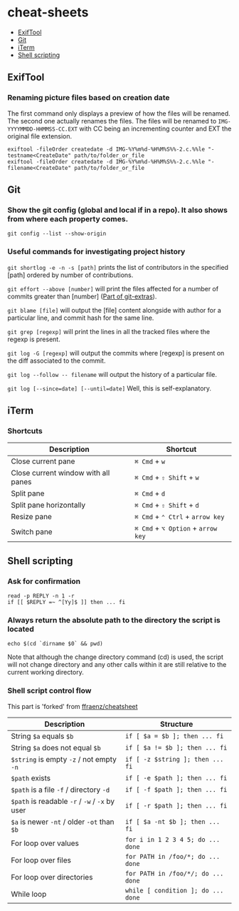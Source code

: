 # cheat-sheets

- [ExifTool](#ExifTool)
- [Git](#Git)
- [iTerm](#iTerm)
- [Shell scripting](#Shell-scripting)

## ExifTool

### Renaming picture files based on creation date

The first command only displays a preview of how the files will be renamed. The second one actually renames the files.
The files will be renamed to `IMG-YYYYMMDD-HHMMSS-CC.EXT` with CC being an incrementing counter and EXT the original file extension.

```
exiftool -fileOrder createdate -d IMG-%Y%m%d-%H%M%S%%-2.c.%%le "-testname<CreateDate" path/to/folder_or_file
exiftool -fileOrder createdate -d IMG-%Y%m%d-%H%M%S%%-2.c.%%le "-filename<CreateDate" path/to/folder_or_file
```

## Git

### Show the git config (global and local if in a repo). It also shows from where each property comes.

```git config --list --show-origin```

### Useful commands for investigating project history

```git shortlog -e -n -s [path]``` prints the list of contributors in the specified [path] ordered by number of contributions.

```git effort --above [number]``` will print the files affected for a number of commits greater than [number] ([Part of git-extras](https://github.com/tj/git-extras)).

```git blame [file]``` will output the [file] content alongside with author for a particular line, and commit hash for the same line.

```git grep [regexp]``` will print the lines in all the tracked files where the regexp is present.

```git log -G [regexp]``` will output the commits where [regexp] is present on the diff associated to the commit.

```git log --follow -- filename``` will output the history of a particular file.

```git log [--since=date] [--until=date]``` Well, this is self-explanatory.

## iTerm

### Shortcuts

| Description                                    | Shortcut                           |
| ---------------------------------------------- | ---------------------------------- |
| Close current pane                             | `⌘ Cmd` + `w`                      |
| Close current window with all panes            | `⌘ Cmd` + `⇧ Shift` + `w`          |
| Split pane                                     | `⌘ Cmd` + `d`                      |
| Split pane horizontally                        | `⌘ Cmd` + `⇧ Shift` + `d`          |
| Resize pane                                    | `⌘ Cmd` + `⌃ Ctrl` + `arrow key`   |
| Switch pane                                    | `⌘ Cmd` + `⌥ Option` + `arrow key` |

## Shell scripting

### Ask for confirmation

```
read -p REPLY -n 1 -r
if [[ $REPLY =~ ^[Yy]$ ]] then ... fi
```

### Always return the absolute path to the directory the script is located

```
echo $(cd `dirname $0` && pwd)
```
Note that although the change directory command (cd) is used, the script will not change directory and any other calls within it are still relative to the current working directory.

### Shell script control flow 

This part is 'forked' from [ffraenz/cheatsheet](https://github.com/ffraenz/cheatsheet)

| Description                                    | Structure                          |
| ---------------------------------------------- | ---------------------------------- |
| String `$a` equals `$b`                        | `if [ $a = $b ]; then ... fi`      |
| String `$a` does not equal `$b`                | `if [ $a != $b ]; then ... fi`     |
| `$string` is empty `-z` / not empty `-n`       | `if [ -z $string ]; then ... fi`   |
| `$path` exists                                 | `if [ -e $path ]; then ... fi`     |
| `$path` is a file `-f` / directory `-d`        | `if [ -f $path ]; then ... fi`     |
| `$path` is readable `-r` / `-w` / `-x` by user | `if [ -r $path ]; then ... fi`     |
| `$a` is newer `-nt` / older `-ot` than `$b`    | `if [ $a -nt $b ]; then ... fi`    |
| For loop over values                           | `for i in 1 2 3 4 5; do ... done`  |
| For loop over files                            | `for PATH in /foo/*; do ... done`  |
| For loop over directories                      | `for PATH in /foo/*/; do ... done` |
| While loop                                     | `while [ condition ]; do ... done` |


